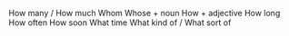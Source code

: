 How many / How much
Whom
Whose + noun
How + adjective
How long 
How often
How soon
What time
What kind of / What sort of

